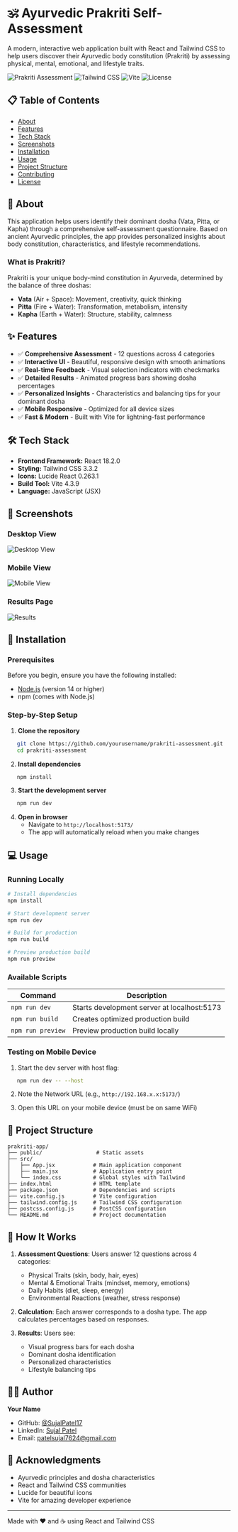 # 🕉️ Ayurvedic Prakriti Self-Assessment

A modern, interactive web application built with React and Tailwind CSS to help users discover their Ayurvedic body constitution (Prakriti) by assessing physical, mental, emotional, and lifestyle traits.

![Prakriti Assessment](https://img.shields.io/badge/React-18.2.0-blue)
![Tailwind CSS](https://img.shields.io/badge/TailwindCSS-3.3.2-38B2AC)
![Vite](https://img.shields.io/badge/Vite-4.3.9-646CFF)
![License](https://img.shields.io/badge/License-MIT-green)

## 📋 Table of Contents

- [About](#about)
- [Features](#features)
- [Tech Stack](#tech-stack)
- [Screenshots](#screenshots)
- [Installation](#installation)
- [Usage](#usage)
- [Project Structure](#project-structure)
- [Contributing](#contributing)
- [License](#license)

## 🌟 About

This application helps users identify their dominant dosha (Vata, Pitta, or Kapha) through a comprehensive self-assessment questionnaire. Based on ancient Ayurvedic principles, the app provides personalized insights about body constitution, characteristics, and lifestyle recommendations.

### What is Prakriti?

Prakriti is your unique body-mind constitution in Ayurveda, determined by the balance of three doshas:
- **Vata** (Air + Space): Movement, creativity, quick thinking
- **Pitta** (Fire + Water): Transformation, metabolism, intensity
- **Kapha** (Earth + Water): Structure, stability, calmness

## ✨ Features

- ✅ **Comprehensive Assessment** - 12 questions across 4 categories
- ✅ **Interactive UI** - Beautiful, responsive design with smooth animations
- ✅ **Real-time Feedback** - Visual selection indicators with checkmarks
- ✅ **Detailed Results** - Animated progress bars showing dosha percentages
- ✅ **Personalized Insights** - Characteristics and balancing tips for your dominant dosha
- ✅ **Mobile Responsive** - Optimized for all device sizes
- ✅ **Fast & Modern** - Built with Vite for lightning-fast performance

## 🛠️ Tech Stack

- **Frontend Framework:** React 18.2.0
- **Styling:** Tailwind CSS 3.3.2
- **Icons:** Lucide React 0.263.1
- **Build Tool:** Vite 4.3.9
- **Language:** JavaScript (JSX)

## 📸 Screenshots

### Desktop View
![Desktop View](https://github.com/user-attachments/assets/0a4f8901-79f8-4ec8-99bb-89c551d7c635)


### Mobile View
![Mobile View](<img width="319" height="710" alt="image" src="https://github.com/user-attachments/assets/1b1d94b1-ca42-4d67-a9d6-6bb37f64773e" />
)

### Results Page
![Results](<img width="910" height="916" alt="image" src="https://github.com/user-attachments/assets/2c61205d-775c-40f9-b24e-f513150f6436" />
)

## 🚀 Installation

### Prerequisites

Before you begin, ensure you have the following installed:
- [Node.js](https://nodejs.org/) (version 14 or higher)
- npm (comes with Node.js)

### Step-by-Step Setup

1. **Clone the repository**
```bash
   git clone https://github.com/yourusername/prakriti-assessment.git
   cd prakriti-assessment
```

2. **Install dependencies**
```bash
   npm install
```

3. **Start the development server**
```bash
   npm run dev
```

4. **Open in browser**
   - Navigate to `http://localhost:5173/`
   - The app will automatically reload when you make changes

## 💻 Usage

### Running Locally
```bash
# Install dependencies
npm install

# Start development server
npm run dev

# Build for production
npm run build

# Preview production build
npm run preview
```

### Available Scripts

| Command | Description |
|---------|-------------|
| `npm run dev` | Starts development server at localhost:5173 |
| `npm run build` | Creates optimized production build |
| `npm run preview` | Preview production build locally |

### Testing on Mobile Device

1. Start the dev server with host flag:
```bash
   npm run dev -- --host
```

2. Note the Network URL (e.g., `http://192.168.x.x:5173/`)

3. Open this URL on your mobile device (must be on same WiFi)

## 📁 Project Structure
```
prakriti-app/
├── public/                 # Static assets
├── src/
│   ├── App.jsx            # Main application component
│   ├── main.jsx           # Application entry point
│   └── index.css          # Global styles with Tailwind
├── index.html             # HTML template
├── package.json           # Dependencies and scripts
├── vite.config.js         # Vite configuration
├── tailwind.config.js     # Tailwind CSS configuration
├── postcss.config.js      # PostCSS configuration
└── README.md              # Project documentation
```

## 🎯 How It Works

1. **Assessment Questions**: Users answer 12 questions across 4 categories:
   - Physical Traits (skin, body, hair, eyes)
   - Mental & Emotional Traits (mindset, memory, emotions)
   - Daily Habits (diet, sleep, energy)
   - Environmental Reactions (weather, stress response)

2. **Calculation**: Each answer corresponds to a dosha type. The app calculates percentages based on responses.

3. **Results**: Users see:
   - Visual progress bars for each dosha
   - Dominant dosha identification
   - Personalized characteristics
   - Lifestyle balancing tips


## 👨‍💻 Author

**Your Name**
- GitHub: [@SujalPatel17](https://github.com/SujalPatel17)
- LinkedIn: [Sujal Patel](https://www.linkedin.com/in/sujalpatelll/)
- Email: patelsujal7624@gmail.com

## 🙏 Acknowledgments

- Ayurvedic principles and dosha characteristics
- React and Tailwind CSS communities
- Lucide for beautiful icons
- Vite for amazing developer experience


---

Made with ❤️ and ☕ using React and Tailwind CSS
